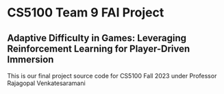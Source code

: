 # CS5100 Team 9 FAI Project

## Adaptive Difficulty in Games: Leveraging Reinforcement Learning for Player-Driven Immersion

This is our final project source code for CS5100 Fall 2023 under Professor Rajagopal Venkatesaramani